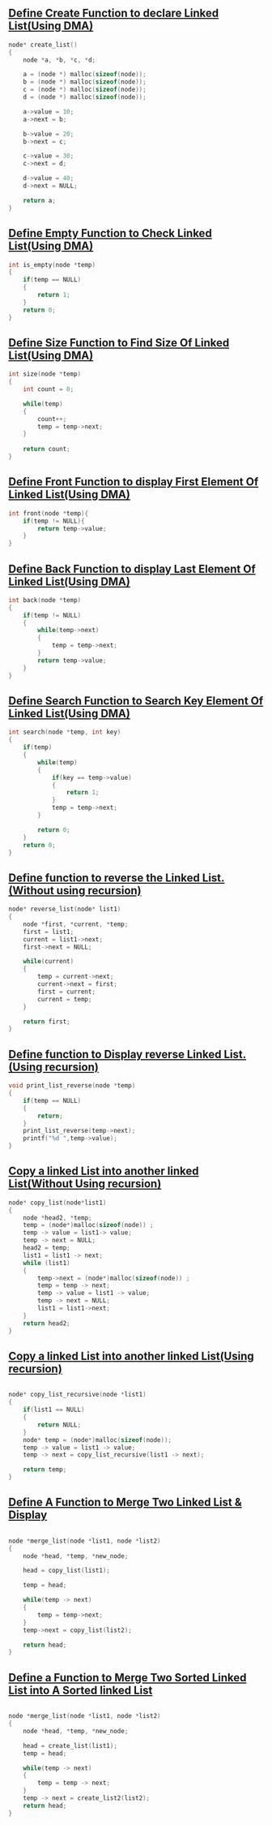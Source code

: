 
## [Define Create Function to declare Linked List(Using DMA)](../lab7/1.c)
```c
node* create_list()
{
    node *a, *b, *c, *d;

    a = (node *) malloc(sizeof(node));
    b = (node *) malloc(sizeof(node));
    c = (node *) malloc(sizeof(node));
    d = (node *) malloc(sizeof(node));

    a->value = 10;
    a->next = b;

    b->value = 20;
    b->next = c;

    c->value = 30;
    c->next = d;

    d->value = 40;
    d->next = NULL;

    return a;
}

```
## [Define Empty Function to Check Linked List(Using DMA)](../lab7/2.c)
```c
int is_empty(node *temp)
{
    if(temp == NULL)
    {
        return 1;
    }
    return 0;
}
```
## [Define Size Function to Find Size Of Linked List(Using DMA)](../lab7/3.c)
```c
int size(node *temp)
{
    int count = 0;

    while(temp)
    {
        count++;
        temp = temp->next;
    }
    
    return count;
}

```
## [Define Front Function to display First Element Of Linked List(Using DMA)](../lab7/4.c)
```c
int front(node *temp){
    if(temp != NULL){
        return temp->value;
    }
}

```
## [Define Back Function to display Last Element Of Linked List(Using DMA)](../lab7/5.c)
```c
int back(node *temp)
{
    if(temp != NULL)
    {
        while(temp->next)
        {
            temp = temp->next;
        }
        return temp->value;
    }
}

```
## [Define Search Function to Search Key Element Of Linked List(Using DMA)](../lab7/6.c)
```c
int search(node *temp, int key)
{
    if(temp)
    {
        while(temp)
        {
            if(key == temp->value)
            {
                return 1;
            }
            temp = temp->next;
        }

        return 0;
    }
    return 0;
}
```
## [Define function to reverse the Linked List.(Without using recursion)](../lab7/7.c)
```c
node* reverse_list(node* list1)
{
    node *first, *current, *temp;
    first = list1;
    current = list1->next;
    first->next = NULL;

    while(current)
    {
        temp = current->next;
        current->next = first;
        first = current;
        current = temp;
    }

    return first;
}

```
## [Define function to Display reverse Linked List.(Using recursion)](../lab7/8.c)
```c
void print_list_reverse(node *temp)
{
    if(temp == NULL)
    {
        return;
    }
    print_list_reverse(temp->next);
    printf("%d ",temp->value);
}

```
## [Copy a linked List into another linked List(Without Using recursion)](../lab7/9.c)
```c
node* copy_list(node*list1)
{
    node *head2, *temp;
    temp = (node*)malloc(sizeof(node)) ;
    temp -> value = list1-> value;
    temp -> next = NULL;
    head2 = temp;
    list1 = list1 -> next;
    while (list1)
    {
        temp->next = (node*)malloc(sizeof(node)) ;
        temp = temp -> next;
        temp -> value = list1 -> value;
        temp -> next = NULL;
        list1 = list1->next;
    }
    return head2;
}

```
## [Copy a linked List into another linked List(Using recursion)](../lab7/10.c)
```c

node* copy_list_recursive(node *list1)
{
    if(list1 == NULL)
    {
        return NULL;
    }
    node* temp = (node*)malloc(sizeof(node));
    temp -> value = list1 -> value;
    temp -> next = copy_list_recursive(list1 -> next);

    return temp;
}

```
## [Define A Function to Merge Two Linked List & Display](../lab7/11.c)
```c

node *merge_list(node *list1, node *list2)
{
    node *head, *temp, *new_node;

    head = copy_list(list1);

    temp = head;

    while(temp -> next)
    {
        temp = temp->next;
    }
    temp->next = copy_list(list2);

    return head;
}
```
## [Define a Function to Merge Two Sorted Linked List into A Sorted linked List](../lab7/12.c)
```c

node *merge_list(node *list1, node *list2)
{
    node *head, *temp, *new_node;

    head = create_list(list1);
    temp = head;

    while(temp -> next)
    {
        temp = temp -> next;
    }
    temp -> next = create_list2(list2);
    return head;
}

```
